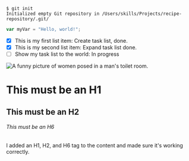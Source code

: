 ```
$ git init
Initialized empty Git repository in /Users/skills/Projects/recipe-repository/.git/
```

``` javascript
var myVar = "Hello, world!";
```


- [x] This is my first list item: Create task list, done.
- [x] This is my second list item: Expand task list done.
- [ ] Show my task list to the world: In progress

![A funny picture of women posed in a man's toilet room.](https://github.com/user-attachments/assets/0cfe4048-43e1-4316-b6c1-58f14a63d609)


# This must be an H1
## This must be an H2
###### This must be an H6

I added an H1, H2, and H6 tag to the content and made sure it's working correctly. 
